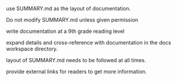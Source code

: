 use SUMMARY.md as the layout of documentation.

Do not modify SUMMARY.md unless given permission

write documentation at a 9th grade reading level

expand details and cross-reference with documentation in the docs workspace directory.

layout of SUMMARY.md needs to be followed at all times. 

provide external links for readers to get more information.